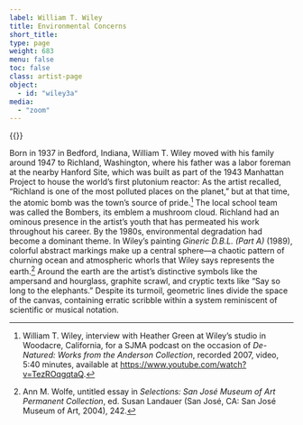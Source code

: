 ```yaml
---
label: William T. Wiley
title: Environmental Concerns
short_title:
type: page
weight: 683
menu: false
toc: false
class: artist-page
object:
  - id: "wiley3a"
media:
  - "zoom"
---
```


{{<q-figure id="wiley3a" >}}

Born in 1937 in Bedford, Indiana, William T. Wiley moved with his family around 1947 to Richland, Washington, where his father was a labor foreman at the nearby Hanford Site, which was built as part of the 1943 Manhattan Project to house the world’s first plutonium reactor: As the artist recalled, “Richland is one of the most polluted places on the planet,” but at that time, the atomic bomb was the town’s source of pride.[^1] The local school team was called the Bombers, its emblem a mushroom cloud. Richland had an ominous presence in the artist’s youth that has permeated his work throughout his career. By the 1980s, environmental degradation had become a dominant theme. In Wiley’s painting *Gineric D.B.L. (Part A)* (1989), colorful abstract markings make up a central sphere—a chaotic pattern of churning ocean and atmospheric whorls that Wiley says represents the earth.[^2] Around the earth are the artist’s distinctive symbols like the ampersand and hourglass, graphite scrawl, and cryptic texts like “Say so long to the elephants.” Despite its turmoil, geometric lines divide the space of the canvas, containing erratic scribble within a system reminiscent of scientific or musical notation.

[^1]: William T. Wiley, interview with Heather Green at Wiley’s studio in Woodacre, California, for a SJMA podcast on the occasion of *De-Natured: Works from the Anderson Collection*, recorded 2007, video, 5:40 minutes, available at https://www.youtube.com/watch?v=TezROqgqtaQ.

[^2]: Ann M. Wolfe, untitled essay in *Selections: San José* *Museum of Art Permanent Collection*, ed. Susan Landauer (San José, CA: San José Museum of Art, 2004), 242.
